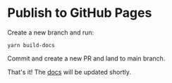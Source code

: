 # Publish to GitHub Pages

Create a new branch and run:

```shell
yarn build-docs
```

Commit and create a new PR and land to main branch.

That's it! The [docs](https://canonical-web-and-design.github.io/react-components/) will be updated shortly.
